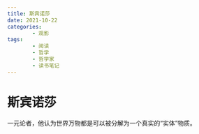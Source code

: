 ```yaml
---
title: 斯宾诺莎
date: 2021-10-22
categories:
        - 观影
tags:
        - 阅读
        - 哲学
        - 哲学家
        - 读书笔记
---
```


# 斯宾诺莎

一元论者，他认为世界万物都是可以被分解为一个真实的“实体”物质。
